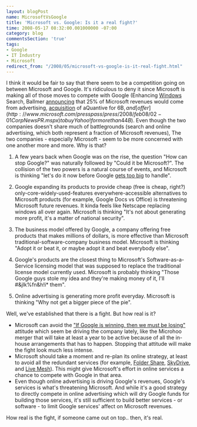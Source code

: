 ```yaml
---
layout: blogPost
name: MicrosoftVsGoogle
title: 'Microsoft vs. Google: Is it a real fight?'
time: 2008-05-17 08:32:00.001000000 -07:00
category: blog
commentsSection: 'true'
tags:
- Google
- IT Industry
- Microsoft
redirect_from: "/2008/05/microsoft-vs-google-is-it-real-fight.html"
---
```

I think it would be fair to say that there seem to be a competition going on between Microsoft and Google. It's ridiculous to deny it since Microsoft is making all of those moves to compete with Google (Enhancing [Windows](http://www.microsoft.com/windows/products/winfamily/desktopsearch/default.mspx) Search, Ballmer [announcing](http://web-advertising.suite101.com/article.cfm/microsoft_advertising_strategy) that 25% of Microsoft revenues would come from advertising, [acquisition](http://www.microsoft.com/presspass/press/2007/aug07/08-13MSaQuantivePR.mspx) of aQuantive for 6B$, and [offer](http://www.microsoft.com/presspass/press/2008/feb08/02-01CorpNewsPR.mspx) to buy Yahoo! for more than 44B$). Even though the two companies doesn't share much of battlegrounds (search and online advertising, which both represent a fraction of Microsoft revenues), The two companies - especially Microsoft - seem to be more concerned with one another more and more. Why is that?

1. A few years back when Google was on the rise, the question &quot;How can stop Google?&quot; was naturally followed by &quot;Could it be Microsoft?&quot;. The collision of the two powers is a natural course of events, and Microsoft is thinking &quot;let's do it now before Google [gets too big](http://www.alleyinsider.com/2008/5/google_to_surpass_size_of_microsoft_windows_in_2009) to handle&quot;.

2. Google expanding its products to provide cheap (free is cheap, right?) only-core-widely-used-features everywhere-accessible alternatives to Microsoft products (for example, Google Docs vs Office) is threatening Microsoft future revenues. It kinda feels like Netscape replacing windows all over again. Microsoft is thinking &quot;It's not about generating more profit, it's a matter of national security&quot;.

3. The business model offered by Google, a company offering free products that makes millions of dollars, is more effective than Microsoft traditional-software-company business model. Microsoft is thinking &quot;Adopt it or beat it, or maybe adopt it and beat everybody else&quot;.

4. Google's products are the closest thing to Microsoft's Software-as-a-Service licensing model that was supposed to replace the traditional license model currently used. Microsoft is probably thinking &quot;Those Google guys stole my idea and they're making money of it, I'll #&amp;jlk%fn&amp;h!i* them&quot;.

5. Online advertising is generating more profit everyday. Microsoft is thinking &quot;Why not get a bigger piece of the pie&quot;.

Well, we've established that there is a fight. But how real is it?

- Microsoft can avoid the [&quot;If Google is winning, then we must be losing&quot;](http://www.alleyinsider.com/2008/5/google_to_surpass_size_of_microsoft_windows_in_2009#comment-4829b325796c7a88001709b4) attitude which seem be driving the company lately, like the Microhoo merger that will take at least a year to be active because of all the in-house arrangements that has to happen. Stopping that attitude will make the fight look much less intense.  
- Microsoft should take a moment and re-plan its online strategy, at least to avoid all the redundant services (for example, [Folder Share](https://www.foldershare.com/welcome.aspx), [SkyDrive](http://skydrive.live.com/), and [Live Mesh](https://www.mesh.com/Welcome/Welcome.aspx)). This might give Microsoft's effort in online services a chance to compete with Google in that area.
- Even though online advertising is driving Google's revenues, Google's services is what's threatening Microsoft. And while it's a good strategy to directly compete in online advertising which will dry Google funds for building those services, it's still sufficient to build better services - or software - to limit Google services' affect on Microsoft revenues.

How real is the fight, if someone came out on top.. then, it's real.